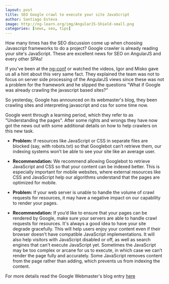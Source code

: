 ```yaml
---
layout: post
title: SEO Google crawl to execute your site JavaScript
author: Santiago Esteva
image: http://ng-learn.org/img/AngularJS-Shield-small.png
categories: [news, seo, tips]
---
```


How many times has the SEO discussion come up when choosing Javascript frameworks to do a project?
Google crawler is already reading your site's JavaScript. These are excellent news for SEO on AngularJS and every other SPAs!

If you've been at the [ng-conf][1] or watched the videos, Igor and Misko gave us all a hint about this very same fact.
They explained the team was not to focus on server side processing of the AngularJS views since these was not a problem for the framework
and he slipped the questions "What if Google was already crawling the javascript based sites?"

So yesterday, Google has announced on its webmaster's blog, they been crawling sites and interpreting javascript and css for some time now.

Google went through a learning period, which they refer to as "Understanding the pages".
After some rights and wrongs they have now got the news out with some additional details on how to help crawlers on this new task.

- **Problem:** If resources like JavaScript or CSS in separate files are blocked (say, with robots.txt) so that Googlebot can’t retrieve them, our indexing systems won’t be able to see your site like an average user.
- **Recommendation:** We recommend allowing Googlebot to retrieve JavaScript and CSS so that  your content can be indexed better. This is especially important for mobile websites, where external resources like CSS and JavaScript help our algorithms understand that the pages are optimized for mobile.

- **Problem:** If your web server is unable to handle the volume of crawl requests for resources, it may have a negative impact on our capability to render your pages.
- **Recommendation:** If you’d like to ensure that your pages can be rendered by Google, make sure your servers are able to handle crawl requests for resources.
It's always a good idea to have your site degrade gracefully. This will help users enjoy your content even if their browser doesn't have compatible JavaScript implementations. It will also help visitors with JavaScript disabled or off, as well as search engines that can't execute JavaScript yet.
Sometimes the JavaScript may be too complex or arcane for us to execute, in which case we can’t render the page fully and accurately.
Some JavaScript removes content from the page rather than adding, which prevents us from indexing the content.

For more details read the Google Webmaster's blog entry <a href="http://googlewebmastercentral.blogspot.com/2014/05/understanding-web-pages-better.html" target="_blank">here</a>

[1]:http://ng-conf.ng-learn.org/
